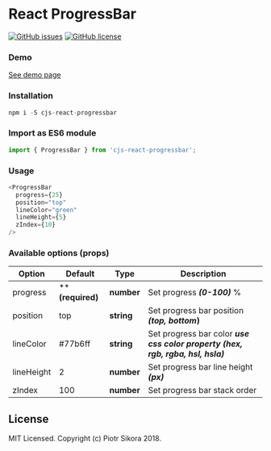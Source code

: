 # React ProgressBar

[![GitHub issues](https://img.shields.io/github/issues/crazyjuice/react-progressbar.svg)](https://github.com/crazyjuice/react-progressbar/issues) [![GitHub license](https://img.shields.io/github/license/crazyjuice/react-progressbar.svg)](https://github.com/crazyjuice/react-progressbar/blob/dev/LICENSE)


### Demo
[See demo page](https://crazyjuice.github.io/progressbar.github.io)

### Installation

```javascript
npm i -S cjs-react-progressbar
```

### Import as ES6 module
```javascript
import { ProgressBar } from 'cjs-react-progressbar';
```
### Usage
```javascript
<ProgressBar
  progress={25}
  position="top"
  lineColor="green"
  lineHeight={5}
  zIndex={10}
/>
```
### Available options (props)
| Option   | Default      | Type       | Description                                   |
|----------|--------------|------------|-----------------------------------------------|
| progress | ****(required)** | **number** | Set progress **_(0-100)_** %                       |
| position | top          | **string** | Set progress bar position **_(top, bottom_)** |
| lineColor | #77b6ff | **string** | Set progress bar color **_use css color property (hex, rgb, rgba, hsl, hsla)_**                      |
| lineHeight | 2 | **number** | Set progress bar line height **_(px)_**                      |
| zIndex | 100 | **number** | Set progress bar stack order                      |

## License

MIT Licensed. Copyright (c) Piotr Sikora 2018.
